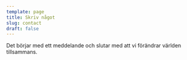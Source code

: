 ```yaml
---
template: page
title: Skriv något
slug: contact
draft: false
---
```

Det börjar med ett meddelande och slutar med att vi förändrar världen tillsammans.
